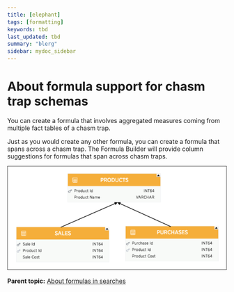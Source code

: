 ```yaml
---
title: [elephant]
tags: [formatting]
keywords: tbd
last_updated: tbd
summary: "blerg"
sidebar: mydoc_sidebar
---
```

# About formula support for chasm trap schemas

You can create a formula that involves aggregated measures coming from multiple fact tables of a chasm trap.

Just as you would create any other formula, you can create a formula that spans across a chasm trap. The Formula Builder will provide column suggestions for formulas that span across chasm traps.

 ![](../../images/chasm_trap_formulas.png "Formula: sum(Product Cost) / sum (Sales Cost)") 

**Parent topic:** [About formulas in searches](../../pages/complex_searches/add_formula_to_search.html)


